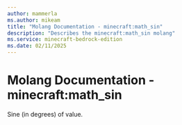 ```yaml
---
author: mammerla
ms.author: mikeam
title: "Molang Documentation - minecraft:math_sin"
description: "Describes the minecraft:math_sin molang"
ms.service: minecraft-bedrock-edition
ms.date: 02/11/2025 
---
```


# Molang Documentation - minecraft:math_sin

Sine (in degrees) of value.

